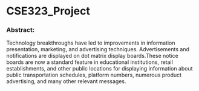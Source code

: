# CSE323_Project

###  Abstract:
Technology breakthroughs have led to improvements in information presentation, marketing, and advertising techniques. Advertisements and notifications are displayed on dot matrix display boards.These notice boards are now a standard feature in educational institutions, retail 
establishments, and other public locations for displaying information about public transportation schedules, platform numbers, numerous product advertising, and many other relevant messages.
